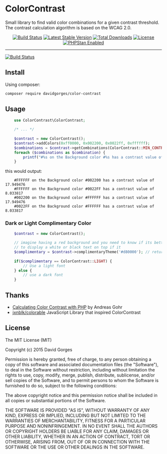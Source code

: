 # ColorContrast
Small library to find valid color combinations for a given contrast threshold. The contrast calculation algorithm is based on the WCAG 2.0.

<p align="center">
	<a href="https://travis-ci.org/davidgorges/color-contrast-php"><img src="https://travis-ci.org/davidgorges/color-contrast-php.svg" alt="Build Status"></a>
	<a href="https://packagist.org/packages/davidgorges/color-contrast-php"><img src="https://poser.pugx.org/davidgorges/color-contrast-php/v/stable" alt="Latest Stable Version"></a>
	<a href="https://packagist.org/packages/davidgorges/color-contrast-php/stats"><img src="https://poser.pugx.org/davidgorges/color-contrast-php/downloads" alt="Total Downloads"></a>
	<a href="https://choosealicense.com/licenses/mit/"><img src="https://poser.pugx.org/davidgorges/color-contrast-php/license" alt="License"></a>
	<a href="https://github.com/davidgorges/color-contrast-php"><img src="https://img.shields.io/badge/PHPStan-enabled-brightgreen.svg?style=flat" alt="PHPStan Enabled"></a>
</p>

------

[![Build Status](https://travis-ci.org/davidgorges/color-contrast-php.svg?branch=master)](https://travis-ci.org/davidgorges/color-contrast-php)

## Install

Using composer:
```bash
composer require davidgorges/color-contrast
```

## Usage
````php
    use ColorContrast\ColorContrast;

    /* ... */
    
    $contrast = new ColorContrast();
    $contrast->addColors(0xff0000, 0x002200, 0x0022ff, 0xffffff);
    $combinations = $contrast->getCombinations(ColorContrast::MIN_CONTRAST_AAA);
    foreach ($combinations as $combination) {
        printf("#%s on the Background color #%s has a contrast value of %f \n", $combination->getForeground(), $combination->getBackground(), $combination->getContrast());
    }
````

this would output:
````
    #FFFFFF on the Background color #002200 has a contrast value of 17.949476
    #FFFFFF on the Background color #0022FF has a contrast value of 8.033817
    #002200 on the Background color #FFFFFF has a contrast value of 17.949476
    #0022FF on the Background color #FFFFFF has a contrast value of 8.033817
````

### Dark or Light Complimentary Color

````php
    $contrast = new ColorContrast();
    
    // imagine having a red background and you need to know if its better
    // to display a white or black text on top if it
    $complimentary = $contrast->complimentaryTheme('#d80000'); // returns ColorContrast::DARK to indicate you should use a dark color on this background
    
    if($complimentary == ColorContrast::LIGHT) {
        // Use a light font
    } else {
        // use a dark font
    }
````
## Thanks

* [Calculating Color Contrast with PHP](http://www.splitbrain.org/blog/2008-09/18-calculating_color_contrast_with_php) by Andreas Gohr
* [jxnblk/colorable](https://github.com/jxnblk/colorable) JavaScript Library that inspired ColorContrast 

## License
The MIT License (MIT)

Copyright (c) 2015 David Gorges

Permission is hereby granted, free of charge, to any person obtaining a copy
of this software and associated documentation files (the "Software"), to deal
in the Software without restriction, including without limitation the rights
to use, copy, modify, merge, publish, distribute, sublicense, and/or sell
copies of the Software, and to permit persons to whom the Software is
furnished to do so, subject to the following conditions:

The above copyright notice and this permission notice shall be included in
all copies or substantial portions of the Software.

THE SOFTWARE IS PROVIDED "AS IS", WITHOUT WARRANTY OF ANY KIND, EXPRESS OR
IMPLIED, INCLUDING BUT NOT LIMITED TO THE WARRANTIES OF MERCHANTABILITY,
FITNESS FOR A PARTICULAR PURPOSE AND NONINFRINGEMENT. IN NO EVENT SHALL THE
AUTHORS OR COPYRIGHT HOLDERS BE LIABLE FOR ANY CLAIM, DAMAGES OR OTHER
LIABILITY, WHETHER IN AN ACTION OF CONTRACT, TORT OR OTHERWISE, ARISING FROM,
OUT OF OR IN CONNECTION WITH THE SOFTWARE OR THE USE OR OTHER DEALINGS IN
THE SOFTWARE.

[1]:https://getcomposer.org/doc/04-schema.md#minimum-stability
